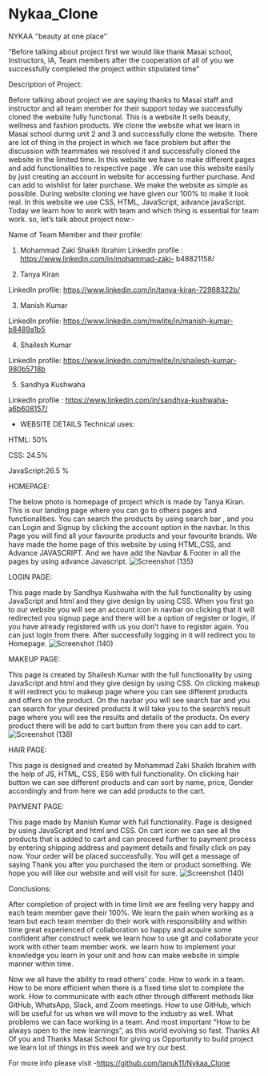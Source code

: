 # Nykaa_Clone

NYKAA
‘’beauty at one place’’

“Before talking about project first we would like thank Masai school, Instructors, IA, Team members after the cooperation of all of you we successfully completed the project within stipulated time”

Description of Project:

Before talking about project we are saying thanks to Masai staff and instructor and all team member for their support today we successfully cloned the website fully functional. This is a website It sells beauty, wellness and fashion products. We clone the website what we learn in Masai school during unit 2 and 3 and successfully clone the website. There are lot of thing in the project in which we face problem but after the discussion with teammates we resolved it and successfully cloned the website in the limited time. In this website we have to make different pages and add functionalities to respective page . We can use this website easily by just creating an account in website for accessing further purchase. And can add to wishlist for later purchase. We make the website as simple as possible. During website cloning we have given our 100% to make it look real. In this website we use CSS, HTML, JavaScript, advance javaScript. Today we learn how to work with team and which thing is essential for team work. so, let’s talk about project now:-

Name of Team Member and their profile:

1. Mohammad Zaki Shaikh Ibrahim
LinkedIn profile : https://www.linkedin.com/in/mohammad-zaki- b48821158/

2. Tanya Kiran

LinkedIn profile: https://www.linkedin.com/in/tanya-kiran-72988322b/

3. Manish Kumar

LinkedIn profile: https://www.linkedin.com/mwlite/in/manish-kumar-b8489a1b5

4. Shailesh Kumar

LinkedIn profile: https://www.linkedin.com/mwlite/in/shailesh-kumar-980b5718b

5. Sandhya Kushwaha

LinkedIn profile : https://www.linkedin.com/in/sandhya-kushwaha-a6b608157/

* WEBSITE DETAILS
Technical uses:

HTML: 50%

CSS: 24.5%

JavaScript:26.5 %

HOMEPAGE:

The below photo is homepage of project which is made by Tanya Kiran.
This is our landing page where you can go to others pages and functionalities. You can search the products by using search bar ,
and you can Login and Signup by clicking the account option in the navbar. In this Page you will find all your favourite products and your favourite brands.
We have made the home page of this website by using HTML,CSS, and Advance JAVASCRIPT. 
And we have add the Navbar & Footer in all the pages by using advance Javascript.
![Screenshot (135)](https://user-images.githubusercontent.com/46519725/193768698-93fb118a-cc83-4594-bf74-bb3ee6c59850.png)


LOGIN PAGE:

This page made by Sandhya Kushwaha with the full functionality by using JavaScript and html and they give design by using CSS.
When you first go to our website you will see an account icon in navbar on clicking that it will redirected you signup page and there 
will be a option of register or login, if you have already registered with us you don’t have to register again. You can just login from there. 
After successfully logging in it will redirect you to Homepage.
![Screenshot (140)](https://user-images.githubusercontent.com/46519725/193768766-0bf9d4ee-945d-4abd-a715-0ffe3d55ff83.png)


MAKEUP PAGE:

This page is created by Shailesh Kumar with the full functionality by using JavaScript and html and they give design by using CSS.
On clicking makeup it will redirect you to makeup page where you can see different products and offers on the product. 
On the navbar you will see search bar and you can search for your desired products it will take you to the search’s 
result page where you will see the results and details of the products.
On every product there will be add to cart button from there you can add to cart.
![Screenshot (138)](https://user-images.githubusercontent.com/46519725/193768841-4e33a695-6cd7-4310-8fbf-393e9de0760d.png)


HAIR PAGE:

This page is designed and created by Mohammad Zaki Shaikh Ibrahim with the help of JS, HTML, CSS, ES6 with full functionality.
On clicking hair button we can see different products and can sort by name, price, Gender accordingly and from here we can add products to the cart.


PAYMENT PAGE:

This page made by Manish Kumar with full functionality. Page is designed by using JavaScript and html and CSS.
On cart icon we can see all the products that is added to cart and can proceed further to payment process by entering shipping address and payment 
details and finally click on pay now. Your order will be placed successfully.
You will get a message of saying Thank you after you purchased the item or product something.
We hope you will like our website and will visit for sure.
![Screenshot (140)](https://user-images.githubusercontent.com/46519725/193768881-308311ad-3ea8-4cbe-a705-d592365eb8d2.png)


Conclusions:

After completion of project with in time limit we are feeling very happy and each team member gave their 100%. We learn the pain when working as a
team but each team member do their work with responsibility and within time great experienced of collaboration so happy and acquire some confident after 
construct week we learn how to use git and collaborate your work with other team member work. we learn how to implement your knowledge you learn in your unit 
and how can make website in simple manner within time.

Now we all have the ability to read others’ code.
How to work in a team.
How to be more efficient when there is a fixed time slot to complete the work.
How to communicate with each other through different methods like GitHub, WhatsApp, Slack, and Zoom meetings.
How to use GitHub, which will be useful for us when we will move to the industry as well.
What problems we can face working in a team.
And most important “How to be always open to the new learnings”, as this world evolving so fast.
Thanks All Of you and Thanks Masai School for giving us Opportunity to build project we learn lot of things in this week and we try our best.

For more info please visit -https://github.com/tanuk11/Nykaa_Clone
